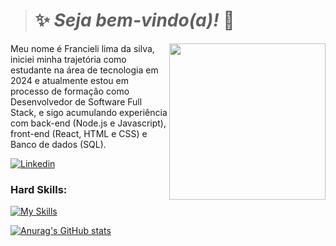 > # :sparkles: *Seja bem-vindo(a)!* :vulcan_salute:

<img src="https://github.com/FrancieliLim4/FrancieliLim4/assets/171762351/8d868dbd-2280-4053-bb71-1876fe60fcd2" width="250px" align="right" >
  <p align="left">
Meu nome é Francieli lima da silva, iniciei minha trajetória como estudante na área de tecnologia em 2024 e atualmente estou em processo de formação como Desenvolvedor de Software Full Stack, e sigo acumulando experiência com back-end (Node.js e Javascript), front-end (React, HTML e CSS) e Banco de dados (SQL).
  </p>



[![Linkedin](https://img.shields.io/badge/LinkedIn-0077B5?style=for-the-badge&logo=linkedin&logoColor=white)](https://www.linkedin.com/in/francieli-lima-da-silva-dds/)

### Hard Skills:


[![My Skills](https://skillicons.dev/icons?i=js,ts,nodejs,html,react,css,git,vscode&perline=10)](https://skillicons.dev)



[![Anurag's GitHub stats](https://github-readme-stats.vercel.app/api?username=FrancieliLim4&bg_color=00000000&theme=prussian&rank_icon=github)](https://github.com/FrancieliLim4)
